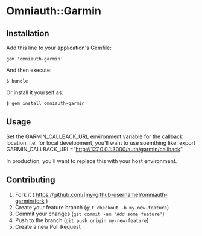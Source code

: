 # Omniauth::Garmin


## Installation

Add this line to your application's Gemfile:

    gem 'omniauth-garmin'

And then execute:

    $ bundle

Or install it yourself as:

    $ gem install omniauth-garmin

## Usage

Set the GARMIN_CALLBACK_URL environment variable for the callback location.
I.e. for local development, you'll want to use soemthing like: 
export GARMIN_CALLBACK_URL="http://127.0.0.1:3000/auth/garmin/callback"

In production, you'll want to replace this with your host environment. 

## Contributing

1. Fork it ( https://github.com/[my-github-username]/omniauth-garmin/fork )
2. Create your feature branch (`git checkout -b my-new-feature`)
3. Commit your changes (`git commit -am 'Add some feature'`)
4. Push to the branch (`git push origin my-new-feature`)
5. Create a new Pull Request
